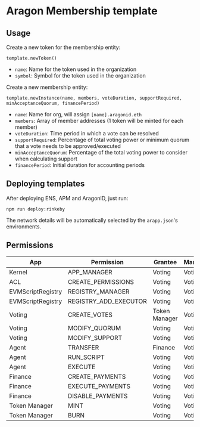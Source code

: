 # Aragon Membership template

## Usage

Create a new token for the membership entity:

```
template.newToken()
```

- `name`: Name for the token used in the organization
- `symbol`: Symbol for the token used in the organization

Create a new membership entity:

```
template.newInstance(name, members, voteDuration, supportRequired, minAcceptanceQuorum, financePeriod)
```

- `name`: Name for org, will assign `[name].aragonid.eth`
- `members`: Array of member addresses (1 token will be minted for each member)
- `voteDuration`: Time period in which a vote can be resolved
- `supportRequired`: Percentage of total voting power or minimum quorum that a vote needs to be approved/executed
- `minAcceptanceQuorum`: Percentage of the total voting power to consider when calculating support
- `financePeriod`: Initial duration for accounting periods

## Deploying templates

After deploying ENS, APM and AragonID, just run:

```
npm run deploy:rinkeby
```

The network details will be automatically selected by the `arapp.json`'s environments.

## Permissions

| App               | Permission            | Grantee       | Manager |
|-------------------|-----------------------|---------------|---------|
| Kernel            | APP_MANAGER           | Voting        | Voting  |
| ACL               | CREATE_PERMISSIONS    | Voting        | Voting  |
| EVMScriptRegistry | REGISTRY_MANAGER      | Voting        | Voting  |
| EVMScriptRegistry | REGISTRY_ADD_EXECUTOR | Voting        | Voting  |
| Voting            | CREATE_VOTES          | Token Manager | Voting  |
| Voting            | MODIFY_QUORUM         | Voting        | Voting  |
| Voting            | MODIFY_SUPPORT        | Voting        | Voting  |
| Agent             | TRANSFER              | Finance       | Voting  |
| Agent             | RUN_SCRIPT            | Voting        | Voting  |
| Agent             | EXECUTE               | Voting        | Voting  |
| Finance           | CREATE_PAYMENTS       | Voting        | Voting  |
| Finance           | EXECUTE_PAYMENTS      | Voting        | Voting  |
| Finance           | DISABLE_PAYMENTS      | Voting        | Voting  |
| Token Manager     | MINT                  | Voting        | Voting  |
| Token Manager     | BURN                  | Voting        | Voting  |
